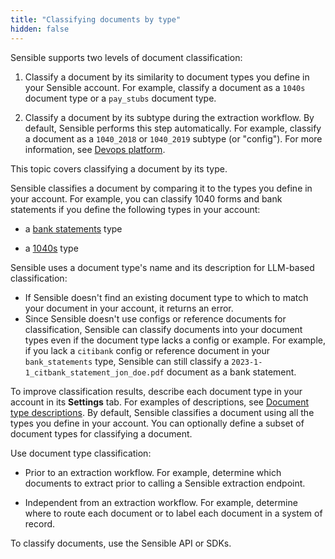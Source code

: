 ```yaml
---
title: "Classifying documents by type"
hidden: false
---
```


Sensible supports two levels of document classification:

1. Classify a document by its similarity to document types you define in your Sensible account. For example, classify a document as a `1040s` document type or a `pay_stubs` document type.

2. Classify a document by its subtype during the extraction workflow. By default, Sensible performs this step automatically.  For example, classify a document as a `1040_2018` or `1040_2019` subtype (or "config"). For more information, see [Devops platform](doc:devops-platform).

This topic covers classifying a document by its type.

Sensible classifies a document by comparing it to the types you define in your account. For example, you can classify 1040 forms and bank statements if you define the following types in your account:

- a [bank statements](https://github.com/sensible-hq/sensible-configuration-library/tree/main/templates/Financial%20Services/Bank%20Statements) type

- a [1040s](https://github.com/sensible-hq/sensible-configuration-library/tree/main/templates/Tax%20Forms/1040s) type

Sensible uses a document type's name and its description for LLM-based classification:

- If Sensible doesn't find an existing document type to which to match your document in your account, it returns an error.
- Since Sensible doesn't use configs or reference documents for classification, Sensible can classify documents into your document types even if the document type lacks a config or example. For example, if you lack a  `citibank` config or reference document in your `bank_statements` type, Sensible can still classify a  `2023-1-1_citbank_statement_jon_doe.pdf` document as a bank statement. 

 To improve classification results, describe each document type in your account in its **Settings** tab. For examples of descriptions, see [Document type descriptions](doc:descriptions).  By default, Sensible classifies a document using all the types you define in your account. You can optionally define a subset of document types for classifying a document.

Use document type classification:

- Prior to an extraction workflow. For example, determine which documents to extract prior to calling a Sensible extraction endpoint. 

- Independent from an extraction workflow. For example, determine where to route each document or to label each document in a system of record.

To classify documents, use the Sensible API or SDKs.

